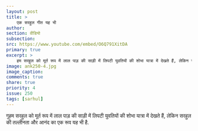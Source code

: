 ```yaml
---
layout: post
title: >
    एक सरहुल गीत यह भी
author: 
section: वीडियो
subsection:
src: https://www.youtube.com/embed/O6Q791XitDA
primary: true
excerpt: >
    हम सरहुल को मूर्त रूप में लाल पाड़ की साड़ी में लिपटी युवतियों की शोभा यात्रा में देखते हैं, लेकिन सरहुल की तल्लीनता और आनंद का एक रूप यह भी है
image: ank250-4.jpg
image_caption:
comments: true
share: true
priority: 4
issue: 250
tags: [sarhul]
---
```


गुहम सरहुल को मूर्त रूप में लाल पाड़ की साड़ी में लिपटी युवतियों की शोभा यात्रा में देखते हैं, लेकिन सरहुल की तल्लीनता और आनंद का एक रूप यह भी है.

